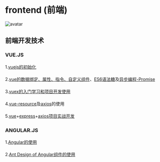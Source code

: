 # frontend (前端)

![avatar](https://timgsa.baidu.com/timg?image&quality=80&size=b9999_10000&sec=1556258160391&di=74b63670c3c1227a87278838dbf96917&imgtype=0&src=http%3A%2F%2Fd2jq2hx2dbkw6t.cloudfront.net%2F161%2FScreenshot_10.png)

## 前端开发技术

### VUE.JS

<div style="line-height:26px;">
  <p>1.<a href='https://cn.vuejs.org/v2/guide/'>vuejs的初始化</a></p>
  <p>2.<a href='https://cn.vuejs.org/v2/guide/' target='_blank'>vue的数据绑定、属性、指令、自定义组件</a>、<a href='http://es6.ruanyifeng.com/' target='_blank'>ES6语法糖</a>及<a href='https://developer.mozilla.org/zh-CN/docs/Web/JavaScript/Reference/Global_Objects/Promise' target='_blank'>异步编程-Promise</a></p>
  <p>3.<a href='https://vuex.vuejs.org/zh/guide/' target='_blank'>vuex的入门学习和项目开发使用</a></p>
  <p>4.<a href='https://github.com/pagekit/vue-resource' target='_blank'>vue-resource</a>及<a href='http://www.axios-js.com/' target='_blank'>axios</a>的使用</p>
  <p>5.<a href='https://cn.vuejs.org/' target='_blank'>vue</a>+<a href='http://www.expressjs.com.cn/' target='_blank'>express</a>+<a href='http://www.axios-js.com/' target='_blank'>axios项目实战开发</a></p>
</div>

### ANGULAR.JS

<div style="line-height:26px;">
  <p>1.<a href='https://www.angular.cn/' target='_blank'>Angular的使用</a></p>
  <p>2.<a href='https://ng.ant.design/docs/introduce/zh' target='_blank'>Ant Design of Angular组件的使用</a></p>
</div>

